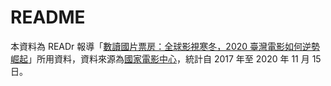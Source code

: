 # README
本資料為 READr 報導「[數讀國片票房：全球影視寒冬，2020 臺灣電影如何逆勢崛起](https://www.readr.tw/post/2522)」所用資料，資料來源為[國家電影中心](https://www.tfi.org.tw/BoxOfficeBulletin/weekly)，統計自 2017 年至 2020 年 11 月 15 日。
